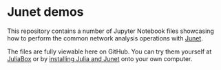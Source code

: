 # Junet demos

This repository contains a number of Jupyter Notebook files showcasing how to perform the common network analysis operations with [Junet](https://github.com/inguar/Junet.jl).

The files are fully viewable here on GitHub.
You can try them yourself at [JuliaBox](https://juliabox.com)
or by [installing Julia and Junet](https://github.com/inguar/Junet.jl/blob/master/README.md#installation) onto your own computer.

